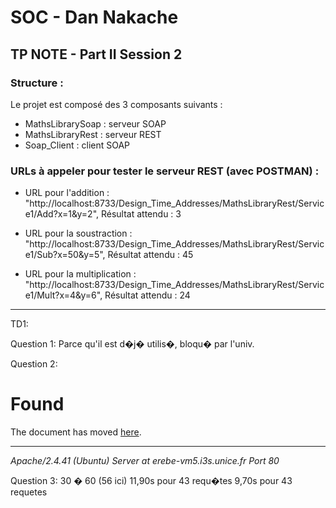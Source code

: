 # SOC - Dan Nakache
## TP NOTE - Part II Session 2

### Structure :
Le projet est composé des 3 composants suivants :
- MathsLibrarySoap : serveur SOAP
- MathsLibraryRest : serveur REST
- Soap_Client : client SOAP

### URLs à appeler pour tester le serveur REST (avec POSTMAN) :
- URL pour l'addition : "http://localhost:8733/Design_Time_Addresses/MathsLibraryRest/Service1/Add?x=1&y=2", Résultat attendu : 3

- URL pour la soustraction : "http://localhost:8733/Design_Time_Addresses/MathsLibraryRest/Service1/Sub?x=50&y=5", Résultat attendu : 45

- URL pour la multiplication : "http://localhost:8733/Design_Time_Addresses/MathsLibraryRest/Service1/Mult?x=4&y=6", Résultat attendu : 24

___
TD1:


Question 1:
Parce qu'il est d�j� utilis�, bloqu� par l'univ.

Question 2:
<!DOCTYPE HTML PUBLIC "-//IETF//DTD HTML 2.0//EN">
<html>
    <head>
        <title>302 Found</title>
    </head>
    <body>
        <h1>Found</h1>
        <p>The document has moved <a href="http://sparks.i3s.unice.fr/">here</a>.</p>
        <hr>
        <address>Apache/2.4.41 (Ubuntu) Server at erebe-vm5.i3s.unice.fr Port 80</address>
    </body>
</html>

Question 3:
30 � 60 (56 ici)
11,90s pour 43 requ�tes
9,70s pour 43 requetes